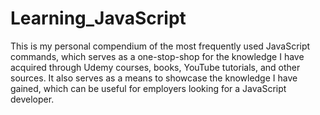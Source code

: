 # Learning_JavaScript
This is my personal compendium of the most frequently used JavaScript commands, which serves as a one-stop-shop for the knowledge I have acquired through Udemy courses, books, YouTube tutorials, and other sources. It also serves as a means to showcase the knowledge I have gained, which can be useful for employers looking for a JavaScript developer.
